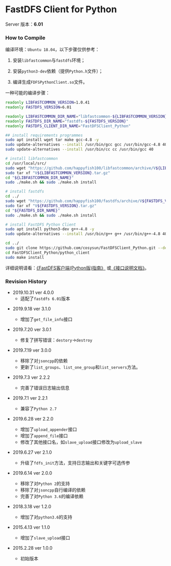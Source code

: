 # FastDFS Client for Python

Server 版本：**6.01**

### How to Compile

编译环境：`Ubuntu 18.04`，以下步骤仅供参考：

1. 安装`libfastcommon`与`fastdfs`环境；

2. 安装`python3-dev`依赖（提供`Python.h`文件）；

3. 编译生成`FDFSPythonClient.so`文件。

一种可能的编译步骤：

```bash
readonly LIBFASTCOMMON_VERSION=1.0.41
readonly FASTDFS_VERSION=6.01

readonly LIBFASTCOMMON_DIR_NAME="libfastcommon-${LIBFASTCOMMON_VERSION}"
readonly FASTDFS_DIR_NAME="fastdfs-${FASTDFS_VERSION}"
readonly FASTDFS_CLIENT_DIR_NAME="FastDFSClient_Python"

## install requirements programmes
sudo apt install wget tar make gcc-4.8 -y
sudo update-alternatives --install /usr/bin/gcc gcc /usr/bin/gcc-4.8 40
sudo update-alternatives --install /usr/bin/cc cc /usr/bin/gcc 40

# install libfastcommon
cd /usr/local/src/
sudo wget "https://github.com/happyfish100/libfastcommon/archive/V${LIBFASTCOMMON_VERSION}.tar.gz"
sudo tar xf "V${LIBFASTCOMMON_VERSION}.tar.gz"
cd "${LIBFASTCOMMON_DIR_NAME}"
sudo ./make.sh && sudo ./make.sh install

# install fastdfs
cd ../
sudo wget "https://github.com/happyfish100/fastdfs/archive/V${FASTDFS_VERSION}.tar.gz"
sudo tar xf "V${FASTDFS_VERSION}.tar.gz"
cd "${FASTDFS_DIR_NAME}"
sudo ./make.sh && sudo ./make.sh install

# install FastDFS Python Client
sudo apt install python3-dev g++-4.8 -y
sudo update-alternatives --install /usr/bin/g++ g++ /usr/bin/g++-4.8 40

cd ../
sudo git clone https://github.com/cosysun/FastDFSClient_Python.git --depth 1
cd FastDFSClient_Python/python_client
sudo make install
```

详细说明请看：[《FastDFS客户端(Python版)指南》](https://blog.csdn.net/lenyusun/article/details/44057139) 或[《接口说明文档》](./Interfaces.md)。

### Revision History

* 2019.10.31 ver 4.0.0
  * 适配了`fastdfs 6.01`版本

- 2019.9.18 ver 3.1.0
  - 增加了`get_file_info`接口

- 2019.7.20 ver 3.0.1
  - 修复了拼写错误：`destory`→`destroy`

- 2019.7.19 ver 3.0.0
  - 移除了对`jsoncpp`的依赖
  - 更新了`list_groups`、`list_one_group`和`list_servers`方法。

- 2019.7.3 ver 2.2.2
  - 完善了错误日志输出信息

- 2019.7.1 ver 2.2.1
  - 兼容了`Python 2.7`

- 2019.6.28 ver 2.2.0
  - 增加了`upload_appender`接口
  - 增加了`append_file`接口
  - 修改了其他接口名，如`slave_upload`接口修改为`upload_slave`

- 2019.6.27 ver 2.1.0
  - 升级了`fdfs_init`方法，支持日志输出和关键字可选传参

- 2019.6.14 ver 2.0.0
  - 移除了对`Python 2`的支持
  - 移除了对`jsoncpp`自行编译的依赖
  - 完善了对`Python 3.6`的编译依赖

- 2018.3.18 ver 1.2.0
  - 增加了对`python3.6`的支持

- 2015.4.13 ver 1.1.0
  - 增加了`slave_upload`接口

- 2015.2.28 ver 1.0.0
  - 初始版本
